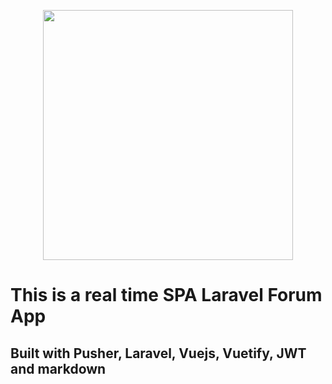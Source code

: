 <p align="center"><img src="https://res.cloudinary.com/dtfbvvkyp/image/upload/v1566331377/laravel-logolockup-cmyk-red.svg" width="400"></p>

# This is a real time SPA Laravel Forum App

## Built with Pusher, Laravel, Vuejs, Vuetify, JWT and markdown
